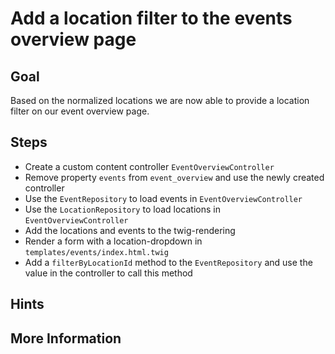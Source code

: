 Add a location filter to the events overview page
=================================================

Goal
----

Based on the normalized locations we are now able to provide a location filter on our event overview page.

Steps
-----

* Create a custom content controller `EventOverviewController`
* Remove property `events` from `event_overview` and use the newly created controller
* Use the `EventRepository` to load events in `EventOverviewController`
* Use the `LocationRepository` to load locations in `EventOverviewController`
* Add the locations and events to the twig-rendering
* Render a form with a location-dropdown in `templates/events/index.html.twig`
* Add a `filterByLocationId` method to the `EventRepository` and use the value in the controller to call this method

Hints
-----


More Information
----------------

